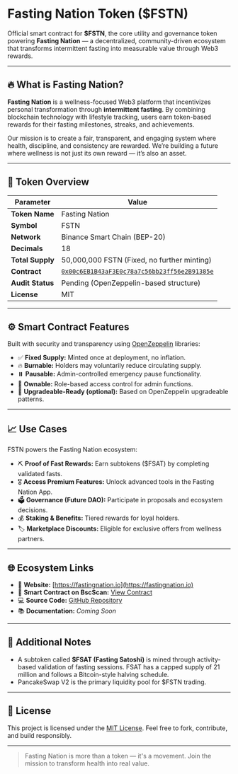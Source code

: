 # Fasting Nation Token ($FSTN)

Official smart contract for **$FSTN**, the core utility and governance token powering **Fasting Nation** — a decentralized, community-driven ecosystem that transforms intermittent fasting into measurable value through Web3 rewards.

---

## 🔥 What is Fasting Nation?

**Fasting Nation** is a wellness-focused Web3 platform that incentivizes personal transformation through **intermittent fasting**. By combining blockchain technology with lifestyle tracking, users earn token-based rewards for their fasting milestones, streaks, and achievements.

Our mission is to create a fair, transparent, and engaging system where health, discipline, and consistency are rewarded. We’re building a future where wellness is not just its own reward — it’s also an asset.

---

## 📜 Token Overview

| Parameter         | Value                                                 |
|------------------|-------------------------------------------------------|
| **Token Name**    | Fasting Nation                                        |
| **Symbol**        | FSTN                                                  |
| **Network**       | Binance Smart Chain (BEP-20)                          |
| **Decimals**      | 18                                                    |
| **Total Supply**  | 50,000,000 FSTN (Fixed, no further minting)          |
| **Contract**      | [`0x00c6EB1B43aF3E0c78a7c56bb23ff56e2B91385e`](https://bscscan.com/token/0x00c6EB1B43aF3E0c78a7c56bb23ff56e2B91385e) |
| **Audit Status**  | Pending (OpenZeppelin-based structure)               |
| **License**       | MIT                                                   |

---

## ⚙️ Smart Contract Features

Built with security and transparency using [OpenZeppelin](https://openzeppelin.com/) libraries:

- ✅ **Fixed Supply:** Minted once at deployment, no inflation.
- 🔥 **Burnable:** Holders may voluntarily reduce circulating supply.
- ⏸️ **Pausable:** Admin-controlled emergency pause functionality.
- 🔐 **Ownable:** Role-based access control for admin functions.
- 🧱 **Upgradeable-Ready (optional):** Based on OpenZeppelin upgradeable patterns.

---

## 📈 Use Cases

FSTN powers the Fasting Nation ecosystem:

- ⛏️ **Proof of Fast Rewards:** Earn subtokens ($FSAT) by completing validated fasts.
- 🎖️ **Access Premium Features:** Unlock advanced tools in the Fasting Nation App.
- 🗳️ **Governance (Future DAO):** Participate in proposals and ecosystem decisions.
- 💰 **Staking & Benefits:** Tiered rewards for loyal holders.
- 🏷️ **Marketplace Discounts:** Eligible for exclusive offers from wellness partners.

---

## 🌐 Ecosystem Links

- 🔗 **Website:** [https://fastingnation.io](https://fastingnation.io)
- 📜 **Smart Contract on BscScan:** [View Contract](https://bscscan.com/token/0x00c6EB1B43aF3E0c78a7c56bb23ff56e2B91385e)
- 💻 **Source Code:** [GitHub Repository](https://github.com/TheVicVen/fastingnation-token)
- 📚 **Documentation:** _Coming Soon_

---

## 🧠 Additional Notes

- A subtoken called **$FSAT (Fasting Satoshi)** is mined through activity-based validation of fasting sessions. FSAT has a capped supply of 21 million and follows a Bitcoin-style halving schedule.
- PancakeSwap V2 is the primary liquidity pool for $FSTN trading.

---

## 📃 License

This project is licensed under the [MIT License](https://opensource.org/licenses/MIT). Feel free to fork, contribute, and build responsibly.

---

> Fasting Nation is more than a token — it's a movement. Join the mission to transform health into real value.

